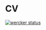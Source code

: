 # CV #

[![wercker status](https://app.wercker.com/status/5cbca23251a180f02e8b4b8d2d3c8179/s/master "wercker status")](https://app.wercker.com/project/bykey/5cbca23251a180f02e8b4b8d2d3c8179)
